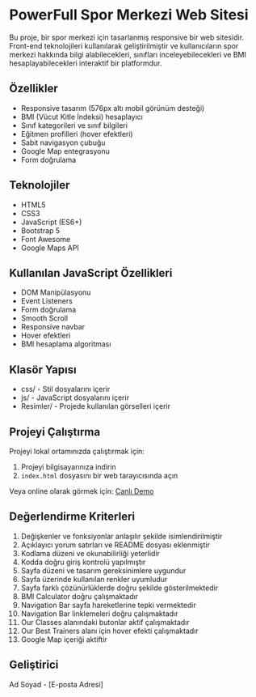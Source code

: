 # PowerFull Spor Merkezi Web Sitesi

Bu proje, bir spor merkezi için tasarlanmış responsive bir web sitesidir. Front-end teknolojileri kullanılarak geliştirilmiştir ve kullanıcıların spor merkezi hakkında bilgi alabilecekleri, sınıfları inceleyebilecekleri ve BMI hesaplayabilecekleri interaktif bir platformdur.

## Özellikler

- Responsive tasarım (576px altı mobil görünüm desteği)
- BMI (Vücut Kitle İndeksi) hesaplayıcı
- Sınıf kategorileri ve sınıf bilgileri
- Eğitmen profilleri (hover efektleri)
- Sabit navigasyon çubuğu
- Google Map entegrasyonu
- Form doğrulama

## Teknolojiler

- HTML5
- CSS3
- JavaScript (ES6+)
- Bootstrap 5
- Font Awesome
- Google Maps API

## Kullanılan JavaScript Özellikleri

- DOM Manipülasyonu
- Event Listeners
- Form doğrulama
- Smooth Scroll
- Responsive navbar
- Hover efektleri
- BMI hesaplama algoritması

## Klasör Yapısı

- css/ - Stil dosyalarını içerir
- js/ - JavaScript dosyalarını içerir
- Resimler/ - Projede kullanılan görselleri içerir

## Projeyi Çalıştırma

Projeyi lokal ortamınızda çalıştırmak için:

1. Projeyi bilgisayarınıza indirin
2. `index.html` dosyasını bir web tarayıcısında açın

Veya online olarak görmek için: [Canlı Demo](#)

## Değerlendirme Kriterleri

1. Değişkenler ve fonksiyonlar anlaşılır şekilde isimlendirilmiştir
2. Açıklayıcı yorum satırları ve README dosyası eklenmiştir
3. Kodlama düzeni ve okunabilirliği yeterlidir
4. Kodda doğru giriş kontrolü yapılmıştır
5. Sayfa düzeni ve tasarım gereksinimlere uygundur
6. Sayfa üzerinde kullanılan renkler uyumludur
7. Sayfa farklı çözünürlüklerde doğru şekilde gösterilmektedir
8. BMI Calculator doğru çalışmaktadır
9. Navigation Bar sayfa hareketlerine tepki vermektedir
10. Navigation Bar linklemeleri doğru çalışmaktadır
11. Our Classes alanındaki butonlar aktif çalışmaktadır
12. Our Best Trainers alanı için hover efekti çalışmaktadır
13. Google Map içeriği aktiftir

## Geliştirici

Ad Soyad - [E-posta Adresi] 